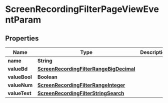 
# ScreenRecordingFilterPageViewEventParam

## Properties
Name | Type | Description | Notes
------------ | ------------- | ------------- | -------------
**name** | **String** |  |  [optional]
**valueBd** | [**ScreenRecordingFilterRangeBigDecimal**](ScreenRecordingFilterRangeBigDecimal.md) |  |  [optional]
**valueBool** | **Boolean** |  |  [optional]
**valueNum** | [**ScreenRecordingFilterRangeInteger**](ScreenRecordingFilterRangeInteger.md) |  |  [optional]
**valueText** | [**ScreenRecordingFilterStringSearch**](ScreenRecordingFilterStringSearch.md) |  |  [optional]



